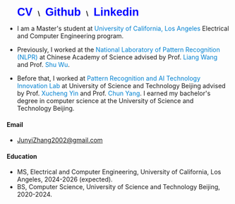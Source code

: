 
&nbsp;&nbsp;&nbsp;&nbsp;&nbsp;
<a href=./file/CV.pdf style="font-family: Arial, sans-serif; font-size: 25; font-weight: bold; color: blue; text-decoration: none;">CV</a> &nbsp; <b>\\</b> &nbsp; 
<a href="https://github.com/Levi-ZJY" style="font-family: Arial, sans-serif; font-size: 25; font-weight: bold; color: blue; text-decoration: none;">Github</a> &nbsp; <b>\\</b> &nbsp;
<a href="www.linkedin.com/in/junyi-zhang-1ba11b331" style="font-family: Arial, sans-serif; font-size: 25; font-weight: bold; color: blue; text-decoration: none;">Linkedin</a>



- I am a Master's student at <span style="color: #0081d1;">University of California, Los Angeles</span> Electrical and Computer Engineering program.

- Previously, I worked at the <span style="color: #0081d1;">National Laboratory of Pattern Recognition (NLPR)</span> at Chinese Academy of Science advised by Prof. <span style="color: #0081d1;">Liang Wang</span> and Prof. <span style="color: #0081d1;">Shu Wu</span>.

- Before that, I worked at <span style="color: #0081d1;">Pattern Recognition and AI Technology Innovation Lab</span> at University of Science and Technology Beijing advised by Prof. <span style="color: #0081d1;">Xucheng Yin</span> and Prof. <span style="color: #0081d1;">Chun Yang</span>. I earned my bachelor's degree in computer science at the University of Science and Technology Beijing. 



#### Email
- <a href="mailto:JunyiZhang2002@gmail.com" style="text-decoration: none;">JunyiZhang2002@gmail.com</a>

#### Education

- MS, Electrical and Computer Engineering, University of California, Los Angeles, 2024-2026 (expected).
- BS, Computer Science, University of Science and Technology Beijing, 2020-2024.





<!-- &nbsp;&nbsp;&nbsp;&nbsp; &#9679; <p style="font-family: Arial, sans-serif;">&#9679;&nbsp; I am a Master's student at University of California, Los Angeles Electrical and Computer Engineering program.</p> -->